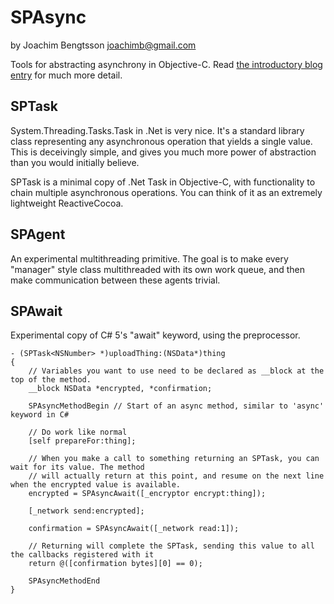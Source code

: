 SPAsync
=======
by Joachim Bengtsson <joachimb@gmail.com>

Tools for abstracting asynchrony in Objective-C. Read [the introductory blog entry](http://overooped.com/post/41803252527/methods-of-concurrency) for much more detail.

SPTask
------

System.Threading.Tasks.Task in .Net is very nice. It's a standard library class representing any asynchronous operation that yields a single value. This is deceivingly simple, and gives you much more power of abstraction than you would initially believe.

SPTask is a minimal copy of .Net Task in Objective-C, with functionality to chain multiple asynchronous operations. You can think of it as an extremely lightweight ReactiveCocoa.

SPAgent
-------

An experimental multithreading primitive. The goal is to make every "manager" style class multithreaded with its own work queue, and then make communication between these agents trivial.

SPAwait
-------

Experimental copy of C# 5's "await" keyword, using the preprocessor.

    - (SPTask<NSNumber> *)uploadThing:(NSData*)thing
    {
        // Variables you want to use need to be declared as __block at the top of the method.
        __block NSData *encrypted, *confirmation;
        
        SPAsyncMethodBegin // Start of an async method, similar to 'async' keyword in C#
        
        // Do work like normal
        [self prepareFor:thing];
        
        // When you make a call to something returning an SPTask, you can wait for its value. The method
        // will actually return at this point, and resume on the next line when the encrypted value is available.
        encrypted = SPAsyncAwait([_encryptor encrypt:thing]);
        
        [_network send:encrypted];
        
        confirmation = SPAsyncAwait([_network read:1]);
        
        // Returning will complete the SPTask, sending this value to all the callbacks registered with it
        return @([confirmation bytes][0] == 0);
        
        SPAsyncMethodEnd
    }
